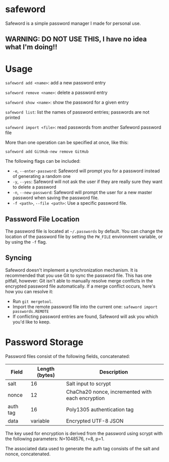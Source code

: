 # safeword

Safeword is a simple password manager I made for personal use.

## WARNING: DO NOT USE THIS, I have no idea what I'm doing!!

# Usage

`safeword add <name>`: add a new password entry

`safeword remove <name>`: delete a password entry

`safeword show <name>`: show the password for a given entry

`safeword list`: list the names of password entries; passwords are not printed 

`safeword import <file>`: read passwords from another Safeword password file

More than one operation can be specified at once, like this:

`safeword add GitHub-new remove GitHub`

The following flags can be included:

* `-e`, `--enter-password`: Safeword will prompt you for a password instead of generating a random one
* `-y`, `--yes`: Safeword will not ask the user if they are really sure they want to delete a password
* `-n`, `--new-password`: Safeword will prompt the user for a new master password when saving the password file.  
* `-f <path>`, `--file <path>`: Use a specific password file.

## Password File Location

The password file is located at `~/.passwords` by default. You can change the location of the password file by setting the `PW_FILE` environment variable, or by using the `-f` flag.

## Syncing

Safeword doesn't implement a synchronization mechanism. It is recommended that you use Git to sync the password file. This has one pitfall, however: Git isn't able to manually resolve merge conflicts in the encrypted password file automatically. If a merge conflict occurs, here's how you can resolve it:

* Run `git mergetool`.
* Import the remote password file into the current one: `safeword import passwords.REMOTE`
* If conflicting password entries are found, Safeword will ask you which you'd like to keep.

# Password Storage

Password files consist of the following fields, concatenated:

| Field    | Length (bytes) | Description                                      |
|----------|----------------|--------------------------------------------------|
| salt     | 16             | Salt input to scrypt                             |
| nonce    | 12             | ChaCha20 nonce, incremented with each encryption |
| auth tag | 16             | Poly1305 authentication tag                      |
| data     | variable       | Encrypted UTF-8 JSON                             |

The key used for encryption is derived from the password using scrypt with the following parameters: N=1048576, r=8, p=1.

The associated data used to generate the auth tag consists of the salt and nonce, concatenated.